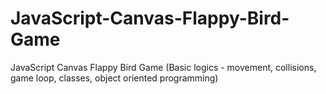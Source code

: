 # JavaScript-Canvas-Flappy-Bird-Game
JavaScript Canvas Flappy Bird Game (Basic logics - movement, collisions, game loop, classes, object oriented programming)
